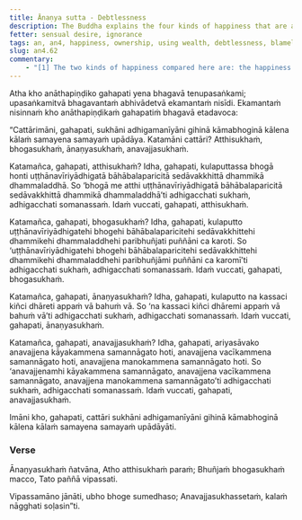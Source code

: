 ```yaml
---
title: Ānaṇya sutta - Debtlessness
description: The Buddha explains the four kinds of happiness that are attainable by a lay person who enjoys sensual pleasures.
fetter: sensual desire, ignorance
tags: an, an4, happiness, ownership, using wealth, debtlessness, blamelessness, debt, blame, wisdom, insight, bodily conduct, verbal conduct, mental conduct, sensual desire
slug: an4.62
commentary:
    - "[1] The two kinds of happiness compared here are: the happiness of debtlessness, ownership, and the enjoyment of wealth as one kind, available to laypersons who enjoy sensual pleasures; and the happiness of being blameless as the second kind, available to laypersons who enjoy sensual pleasures and in addition are purified in ethical conduct, disciples of the Noble Ones."
---
```


Atha kho anāthapiṇḍiko gahapati yena bhagavā tenupasaṅkami; upasaṅkamitvā bhagavantaṁ abhivādetvā ekamantaṁ nisīdi. Ekamantaṁ nisinnaṁ kho anāthapiṇḍikaṁ gahapatiṁ bhagavā etadavoca:

“Cattārimāni, gahapati, sukhāni adhigamanīyāni gihinā kāmabhoginā kālena kālaṁ samayena samayaṁ upādāya. Katamāni cattāri? Atthisukhaṁ, bhogasukhaṁ, ānaṇyasukhaṁ, anavajjasukhaṁ.

Katamañca, gahapati, atthisukhaṁ? Idha, gahapati, kulaputtassa bhogā honti uṭṭhānavīriyādhigatā bāhābalaparicitā sedāvakkhittā dhammikā dhammaladdhā. So ‘bhogā me atthi uṭṭhānavīriyādhigatā bāhābalaparicitā sedāvakkhittā dhammikā dhammaladdhā’ti adhigacchati sukhaṁ, adhigacchati somanassaṁ. Idaṁ vuccati, gahapati, atthisukhaṁ.

Katamañca, gahapati, bhogasukhaṁ? Idha, gahapati, kulaputto uṭṭhānavīriyādhigatehi bhogehi bāhābalaparicitehi sedāvakkhittehi dhammikehi dhammaladdhehi paribhuñjati puññāni ca karoti. So ‘uṭṭhānavīriyādhigatehi bhogehi bāhābalaparicitehi sedāvakkhittehi dhammikehi dhammaladdhehi paribhuñjāmi puññāni ca karomī’ti adhigacchati sukhaṁ, adhigacchati somanassaṁ. Idaṁ vuccati, gahapati, bhogasukhaṁ.

Katamañca, gahapati, ānaṇyasukhaṁ? Idha, gahapati, kulaputto na kassaci kiñci dhāreti appaṁ vā bahuṁ vā. So ‘na kassaci kiñci dhāremi appaṁ vā bahuṁ vā’ti adhigacchati sukhaṁ, adhigacchati somanassaṁ. Idaṁ vuccati, gahapati, ānaṇyasukhaṁ.

Katamañca, gahapati, anavajjasukhaṁ? Idha, gahapati, ariyasāvako anavajjena kāyakammena samannāgato hoti, anavajjena vacīkammena samannāgato hoti, anavajjena manokammena samannāgato hoti. So ‘anavajjenamhi kāyakammena samannāgato, anavajjena vacīkammena samannāgato, anavajjena manokammena samannāgato’ti adhigacchati sukhaṁ, adhigacchati somanassaṁ. Idaṁ vuccati, gahapati, anavajjasukhaṁ.

Imāni kho, gahapati, cattāri sukhāni adhigamanīyāni gihinā kāmabhoginā kālena kālaṁ samayena samayaṁ upādāyāti.

### Verse

Ānaṇyasukhaṁ ñatvāna,
Atho atthisukhaṁ paraṁ;
Bhuñjaṁ bhogasukhaṁ macco,
Tato paññā vipassati.

Vipassamāno jānāti,
ubho bhoge sumedhaso;
Anavajjasukhassetaṁ,
kalaṁ nāgghati soḷasin”ti.
